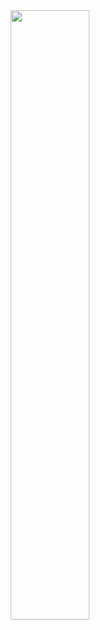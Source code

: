 <!-- <img src="./assets/images/header.png" alt="Hi! Hola! Ciao!"/>
<p align="center">
    I'm from <b>El Salvador</b> <img width="45" src="./assets/images/SLV_flag.png" alt="El Salvador's flag"/> but I'm currently in <b>Canada</b> <img width="37" src="./assets/images/CAD_flag.png" alt="Canada's flag"/>
</p>
-->

<div id="header" align="center">
    <img src="https://media3.giphy.com/media/L1R1tvI9svkIWwpVYr/giphy.gif?cid=ecf05e473vs6d4t7r7qb83stwkmz208v652vguxrn9prgiti&rid=giphy.gif&ct=g" width="50%">
</div>
